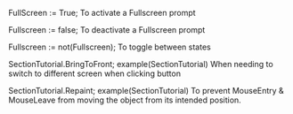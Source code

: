 FullScreen := True;
To activate a Fullscreen prompt

Fullscreen := false;
To deactivate a Fullscreen prompt

Fullscreen := not(Fullscreen);
To toggle between states

SectionTutorial.BringToFront;                    example(SectionTutorial)
When needing to switch to different screen when clicking button

SectionTutorial.Repaint;                         example(SectionTutorial)
To prevent MouseEntry & MouseLeave from moving the object from its intended position.


